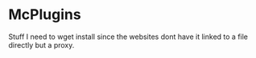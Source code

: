 # McPlugins
Stuff I need to wget install since the websites dont have it linked to a file directly but a proxy.

